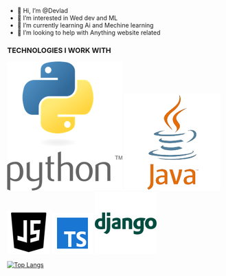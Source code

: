 - 👋 Hi, I’m @Devlad
- 👀 I’m interested in Wed dev and ML
- 🌱 I’m currently learning Ai and Mechine learning
- 🤔 I’m looking to help with Anything website related

### TECHNOLOGIES I WORK WITH

![Python](https://github.com/devl-ad/devl-ad/blob/main/images/python.png)
![Java](https://github.com/devl-ad/devl-ad/blob/main/images/javai.png)
![Javascript 🚀](https://github.com/devl-ad/devl-ad/blob/main/images/js.png)
![Typescript 🚀](https://github.com/devl-ad/devl-ad/blob/main/images/ts.png)
![django](https://github.com/devl-ad/devl-ad/blob/main/images/dj.png)

[![Top Langs](https://github-readme-stats.vercel.app/api/top-langs/?username=devl-ad&layout=compact&langs_count=10)](https://github.com/alabo-excel/github-readme-stats)
